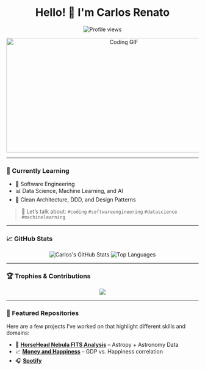 <!-- Header Greeting -->
<h1 align="center">Hello! 👋 I'm Carlos Renato</h1>

<p align="center">
  <img src="https://komarev.com/ghpvc/?username=carsimoes&color=blue&style=flat-square" alt="Profile views"/>
</p>

<!-- Hero GIF -->
<div align="center">
  <img src="https://media.giphy.com/media/dWesBcTLavkZuG35MI/giphy.gif" width="600" height="300" alt="Coding GIF" />
</div>

---

### 🌱 Currently Learning

- 🧱 Software Engineering
- 📊 Data Science, Machine Learning, and AI
- 🧠 Clean Architecture, DDD, and Design Patterns

> 💬 Let’s talk about: `#coding` `#softwareengineering` `#datascience` `#machinelearning`

---

### 📈 GitHub Stats

<div align="center">
  <img src="https://github-readme-stats.vercel.app/api?username=carsimoes&show_icons=true&theme=radical" alt="Carlos's GitHub Stats" />
  <img src="https://github-readme-stats.vercel.app/api/top-langs/?username=carsimoes&layout=compact&theme=tokyonight" alt="Top Languages" />
</div>

---

### 🏆 Trophies & Contributions

<p align="center">
  <img src="https://github-profile-trophy.vercel.app/?username=carsimoes&theme=juicyfresh&no-bg=true" />
</p>

---

### 🔬 Featured Repositories

Here are a few projects I’ve worked on that highlight different skills and domains:

- 🔭 **[HorseHead Nebula FITS Analysis](https://github.com/carsimoes/brightest-pixel-horsehead)** – Astropy + Astronomy Data
- 📈 **[Money and Happiness](https://github.com/carsimoes/MoneyAndHappiness)** – GDP vs. Happiness correlation
- 🎧 **[Spotify]()**
